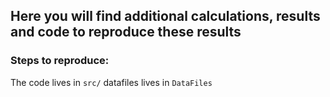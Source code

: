 ## Here you will find additional calculations, results and code to reproduce these results

### Steps to reproduce:

The code lives in `src/` datafiles lives in `DataFiles`
